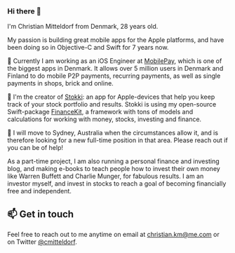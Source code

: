 ### Hi there 👋

I'm Christian Mitteldorf from Denmark, 28 years old.

My passion is building great mobile apps for the Apple platforms, and have been doing so in Objective-C and Swift for 7 years now.

🔭 Currently I am working as an iOS Engineer at [MobilePay](https://mobilepay.dk), which is one of the biggest apps in Denmark. It allows over 5 million users in Denmark and Finland to do mobile P2P payments, recurring payments, as well as single payments in shops, brick and online.

🌱 I'm the creator of [Stokki](https://stokki.app): an app for Apple-devices that help you keep track of your stock portfolio and results.
Stokki is using my open-source Swift-package [FinanceKit](https://github.com/christiankm/FinanceKit), a framework with tons of models and calculations for working with money, stocks, investing and finance.

👯 I will move to Sydney, Australia when the circumstances allow it, and is therefore looking for a new full-time position in that area. Please reach out if you can be of help!

As a part-time project, I am also running a personal finance and investing blog, and making e-books to teach people how to invest their own money like Warren Buffett and Charlie Munger, for fabulous results. I am an investor myself, and invest in stocks to reach a goal of becoming financially free and independent.

## 📫 Get in touch

Feel free to reach out to me anytime on email at [christian.km@me.com](mailto:christian.km@me.com) or on Twitter [@cmitteldorf](https://twitter.com/cmitteldorf).
